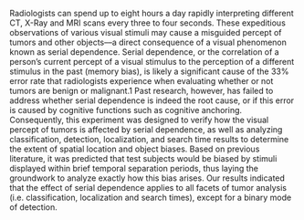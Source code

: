 Radiologists can spend up to eight hours a day rapidly interpreting different CT, X-Ray and MRI scans every three to four seconds. These expeditious observations of various visual stimuli may cause a misguided percept of tumors and other objects––a direct consequence of a visual phenomenon known as serial dependence. Serial dependence, or the correlation of a person’s current percept of a visual stimulus to the perception of a different stimulus in the past (memory bias), is likely a significant cause of the 33% error rate that radiologists experience when evaluating whether or not tumors are benign or malignant.1 Past research, however, has failed to address whether serial dependence is indeed the root cause, or if this error is caused by cognitive functions such as cognitive anchoring. Consequently, this experiment was designed to verify how the visual percept of tumors is affected by serial dependence, as well as analyzing classification, detection, localization, and search time results to determine the extent of spatial location and object biases. Based on previous literature, it was predicted that test subjects would be biased by stimuli displayed within brief temporal separation periods, thus laying the groundwork to analyze exactly how this bias arises. Our results indicated that the effect of serial dependence applies to all facets of tumor analysis (i.e. classification, localization and search times), except for a binary mode of detection.
